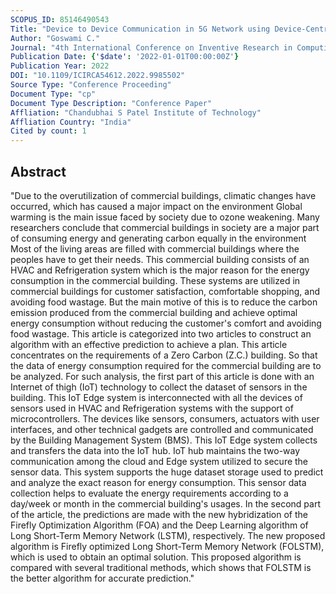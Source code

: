 ```yaml
---
SCOPUS_ID: 85146490543
Title: "Device to Device Communication in 5G Network using Device-Centric Resource Allocation Algorithm"
Author: "Goswami C."
Journal: "4th International Conference on Inventive Research in Computing Applications, ICIRCA 2022 - Proceedings"
Publication Date: {'$date': '2022-01-01T00:00:00Z'}
Publication Year: 2022
DOI: "10.1109/ICIRCA54612.2022.9985502"
Source Type: "Conference Proceeding"
Document Type: "cp"
Document Type Description: "Conference Paper"
Affliation: "Chandubhai S Patel Institute of Technology"
Affliation Country: "India"
Cited by count: 1
---
```


## Abstract
"Due to the overutilization of commercial buildings, climatic changes have occurred, which has caused a major impact on the environment Global warming is the main issue faced by society due to ozone weakening. Many researchers conclude that commercial buildings in society are a major part of consuming energy and generating carbon equally in the environment Most of the living areas are filled with commercial buildings where the peoples have to get their needs. This commercial building consists of an HVAC and Refrigeration system which is the major reason for the energy consumption in the commercial building. These systems are utilized in commercial buildings for customer satisfaction, comfortable shopping, and avoiding food wastage. But the main motive of this is to reduce the carbon emission produced from the commercial building and achieve optimal energy consumption without reducing the customer's comfort and avoiding food wastage. This article is categorized into two articles to construct an algorithm with an effective prediction to achieve a plan. This article concentrates on the requirements of a Zero Carbon (Z.C.) building. So that the data of energy consumption required for the commercial building are to be analyzed. For such analysis, the first part of this article is done with an Internet of thigh (IoT) technology to collect the dataset of sensors in the building. This IoT Edge system is interconnected with all the devices of sensors used in HVAC and Refrigeration systems with the support of microcontrollers. The devices like sensors, consumers, actuators with user interfaces, and other technical gadgets are controlled and communicated by the Building Management System (BMS). This IoT Edge system collects and transfers the data into the IoT hub. IoT hub maintains the two-way communication among the cloud and Edge system utilized to secure the sensor data. This system supports the huge dataset storage used to predict and analyze the exact reason for energy consumption. This sensor data collection helps to evaluate the energy requirements according to a day/week or month in the commercial building's usages. In the second part of the article, the predictions are made with the new hybridization of the Firefly Optimization Algorithm (FOA) and the Deep Learning algorithm of Long Short-Term Memory Network (LSTM), respectively. The new proposed algorithm is Firefly optimized Long Short-Term Memory Network (FOLSTM), which is used to obtain an optimal solution. This proposed algorithm is compared with several traditional methods, which shows that FOLSTM is the better algorithm for accurate prediction."

